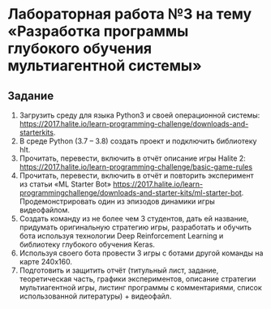 # Лабораторная работа №3 на тему «Разработка программы глубокого обучения мультиагентной системы»

## Задание
1. Загрузить среду для языка Python3 и своей операционной системы:
https://2017.halite.io/learn-programming-challenge/downloads-and-starterkits.
2. В среде Python (3.7 – 3.8) создать проект и подключить библиотеку hlt.
3. Прочитать, перевести, включить в отчёт описание игры Halite 2:
https://2017.halite.io/learn-programming-challenge/basic-game-rules
4. Прочитать, перевести, включить в отчёт и повторить эксперимент из статьи «ML Starter Bot»
https://2017.halite.io/learn-programmingchallenge/downloads-and-starter-kits/ml-starter-bot.
Продемонстрировать один из эпизодов динамики игры видеофайлом.
5. Создать команду из не более чем 3 студентов, дать ей название, придумать оригинальную стратегию игры, разработать и
обучить бота используя технологии Deep Reinforcement Learning и библиотеку глубокого обучения Keras.
6. Используя своего бота провести 3 игры с ботами другой команды на карте 240x160.
7. Подготовить и защитить отчёт (титульный лист, задание, теоретическая часть, графики экспериментов, описание стратегии
мультиагентной игры, листинг программы с комментариями, список использованной литературы) + видеофайл.
